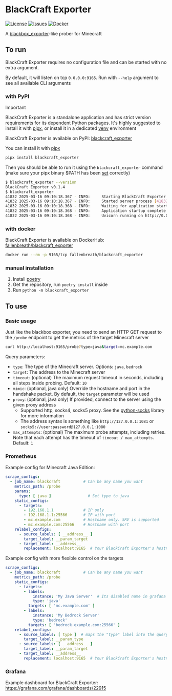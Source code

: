 # BlackCraft Exporter

[![License](https://img.shields.io/github/license/Fallen-Breath/blackcraft_exporter.svg)](http://www.gnu.org/licenses/gpl-3.0.html)
[![Issues](https://img.shields.io/github/issues/Fallen-Breath/blackcraft_exporter.svg)](https://github.com/Fallen-Breath/blackcraft_exporter/issues)
[![Docker](https://img.shields.io/docker/v/fallenbreath/blackcraft_exporter/latest)](https://hub.docker.com/r/fallenbreath/blackcraft_exporter)

A [blackbox_exporter](https://github.com/prometheus/blackbox_exporter)-like prober for Minecraft

## To run

BlackCraft Exporter requires no configuration file and can be started with no extra argument.

By default, it will listen on tcp `0.0.0.0:9165`. Run with `--help` argument to see all available CLI arguments

### with PyPI

> [!IMPORTANT]
> BlackCraft Exporter is a standalone application and has strict version requirements for its dependent Python packages.
> It's highly suggested to install it with [pipx](https://github.com/pypa/pipx), 
> or install it in a dedicated [venv](https://docs.python.org/3/library/venv.html) environment

BlackCraft Exporter is available on PyPI: [blackcraft_exporter](https://pypi.org/project/blackcraft_exporter/)

You can install it with [pipx](https://github.com/pypa/pipx)

```bash
pipx install blackcraft_exporter
```

Then you should be able to run it using the `blackcraft_exporter` command (make sure your pipx binary $PATH has been [set](https://pipx.pypa.io/stable/installation/#installing-pipx) correctly)

```bash
$ blackcraft_exporter --version
BlackCraft Exporter v0.1.4
$ blackcraft_exporter
41832 2025-03-16 09:10:18.367 - INFO:     Starting BlackCraft Exporter v0.1.4
41832 2025-03-16 09:10:18.367 - INFO:     Started server process [41832]
41832 2025-03-16 09:10:18.368 - INFO:     Waiting for application startup.
41832 2025-03-16 09:10:18.368 - INFO:     Application startup complete.
41832 2025-03-16 09:10:18.368 - INFO:     Uvicorn running on http://0.0.0.0:9165 (Press CTRL+C to quit)
```

### with docker

BlackCraft Exporter is available on DockerHub: [fallenbreath/blackcraft_exporter](https://hub.docker.com/r/fallenbreath/blackcraft_exporter)

```bash
docker run --rm -p 9165/tcp fallenbreath/blackcraft_exporter
```

### manual installation

1. Install [poetry](https://python-poetry.org/)
2. Get the repository, run `poetry install` inside
3. Run `python -m blackcraft_exporter`

## To use

### Basic usage

Just like the blackbox exporter, you need to send an HTTP GET request to the `/probe` endpoint
to get the metrics of the target Minecraft server

```bash
curl http://localhost:9165/probe?type=java&target=mc.example.com
```

Query parameters:

- `type`: The type of the Minecraft server. Options: `java`, `bedrock`
- `target`: The address to the Minecraft server
- `timeout`: (optional) The maximum request timeout in seconds, including all steps inside probing. Default: `10`
- `mimic`: (optional, java only) Override the hostname and port in the handshake packet. By default, the `target` parameter will be used
- `proxy`: (optional, java only) If provided, connect to the server using the given proxy address
  - Supported http, socks4, socks5 proxy. See the [python-socks](https://github.com/romis2012/python-socks) library for more information
  - The address syntax is something like `http://127.0.0.1:1081` or `socks5://user:password@127.0.0.1:1080`
- `max_attempts`: (optional) The maximum probe attempts, including retries. Note that each attempt has the timeout of `timeout / max_attempts`. Default: `1`

### Prometheus

Example config for Minecraft Java Edition:

```yml
scrape_configs:
  - job_name: blackcraft          # Can be any name you want
    metrics_path: /probe
    params:
      type: [ java ]                # Set type to java
    static_configs:
      - targets:
        - 192.168.1.1             # IP only
        - 192.168.1.1:25566       # IP with port
        - mc.example.com          # Hostname only. SRV is supported
        - mc.example.com:25566    # Hostname with port
    relabel_configs:
      - source_labels: [ __address__ ]
        target_label: __param_target
      - target_label: __address__
        replacement: localhost:9165  # Your BlackCraft Exporter's hostname:port
```

Example config with more flexible control on the targets

```yml
scrape_configs:
  - job_name: blackcraft          # Can be any name you want
    metrics_path: /probe
    static_configs:
      - targets:
        - labels: 
            instance: 'My Java Server'  # Its disabled name in grafana
            type: 'java'
          targets: [ 'mc.example.com' ]
        - labels: 
            instance: 'My Bedrock Server'
            type: 'bedrock'
          targets: [ 'bedrock.example.com:25566' ]
    relabel_configs:
      - source_labels: [ type ]  # maps the "type" label into the query parameter
        target_label: __param_type
      - source_labels: [ __address__ ]
        target_label: __param_target
      - target_label: __address__
        replacement: localhost:9165  # Your BlackCraft Exporter's hostname:port
```

### Grafana

Example dashboard for BlackCraft Exporter: https://grafana.com/grafana/dashboards/22915
